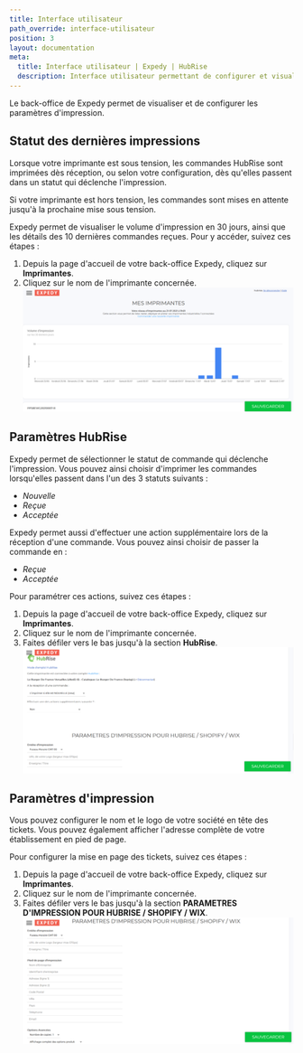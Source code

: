```yaml
---
title: Interface utilisateur
path_override: interface-utilisateur
position: 3
layout: documentation
meta:
  title: Interface utilisateur | Expedy | HubRise
  description: Interface utilisateur permettant de configurer et visualiser les impressions. Connectez vos apps et synchronisez vos données.
---
```


Le back-office de Expedy permet de visualiser et de configurer les paramètres d'impression.

## Statut des dernières impressions

Lorsque votre imprimante est sous tension, les commandes HubRise sont imprimées dès réception, ou selon votre configuration, dès qu'elles passent dans un statut qui déclenche l'impression.

Si votre imprimante est hors tension, les commandes sont mises en attente jusqu'à la prochaine mise sous tension.

Expedy permet de visualiser le volume d'impression en 30 jours, ainsi que les détails des 10 dernières commandes reçues. Pour y accéder, suivez ces étapes :

1. Depuis la page d'accueil de votre back-office Expedy, cliquez sur **Imprimantes**.
1. Cliquez sur le nom de l'imprimante concernée.
   ![Interface utilisateur - Graphique des impressions](./images/003-expedy-print-graph.png)

## Paramètres HubRise

Expedy permet de sélectionner le statut de commande qui déclenche l'impression. Vous pouvez ainsi choisir d'imprimer les commandes lorsqu'elles passent dans l'un des 3 statuts suivants :

- _Nouvelle_
- _Reçue_
- _Acceptée_

Expedy permet aussi d'effectuer une action supplémentaire lors de la réception d'une commande. Vous pouvez ainsi choisir de passer la commande en :

- _Reçue_
- _Acceptée_

Pour paramétrer ces actions, suivez ces étapes :

1. Depuis la page d'accueil de votre back-office Expedy, cliquez sur **Imprimantes**.
1. Cliquez sur le nom de l'imprimante concernée.
1. Faites défiler vers le bas jusqu'à la section **HubRise**.
   ![Interface utilisateur - Paramètres HubRise](./images/002-expedy-hubrise-connected.png)

## Paramètres d'impression

Vous pouvez configurer le nom et le logo de votre société en tête des tickets. Vous pouvez également afficher l'adresse complète de votre établissement en pied de page.

Pour configurer la mise en page des tickets, suivez ces étapes :

1. Depuis la page d'accueil de votre back-office Expedy, cliquez sur **Imprimantes**.
1. Cliquez sur le nom de l'imprimante concernée.
1. Faites défiler vers le bas jusqu'à la section **PARAMETRES D'IMPRESSION POUR HUBRISE / SHOPIFY / WIX**.
   ![Interface utilisateur - Paramètres d'impression](./images/004-expedy-print-settings.png)
